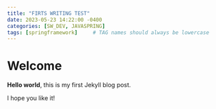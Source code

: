 ```yaml
---
title: "FIRTS WRITING TEST"
date: 2023-05-23 14:22:00 -0400
categories: [SW_DEV, JAVASPRING]
tags: [springframework]     # TAG names should always be lowercase
--- 
```




# Welcome

**Hello world**, this is my first Jekyll blog post.

I hope you like it!
